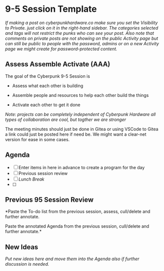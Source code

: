 # 9-5 Session Template

*If making a post on cyberpunkhardware.co make sure you set the Visibility to Private. just click on it in the right-hand sidebar. The categories selected and tags will not restrict the punks who can see your post. Also note that comments on private posts are not showing on the public Activity page but can still be public to people with the password, admins or on a new Activity page we might create for password-protected content.*

## Assess Assemble Activate (AAA)
The goal of the Cyberpunk 9-5 Session is 

- Assess what each other is building

- Assemble people and resources to help each other build the things

- Activate each other to get it done

*Note: projects can be completely independent of Cyberpunk Hardware all types of collaboration are cool, but togther we are stronger*

The meeting minutes should just be done in Gitea or using VSCode to Gitea a link could just be posted here if need be. We might want a clear-net version for ease in some cases.

## Agenda
- [ ] Enter items in here in advance to create a program for the day
- [ ] Previous session review
- [ ] *Lunch Break*
- [ ]

## Previous 95 Session Review

*Paste the To-do list from the previous session, assess, cull/delete and further annotate.

Paste the annotated Agenda from the previous session, cull/delete and further annotate.*

## New Ideas

*Put new ideas here and move them into the Agenda also if further discussion is needed.*
